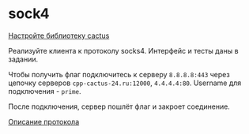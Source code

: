 # sock4

[Настройте библиотеку cactus](../docs/cactus.md)

Реализуйте клиента к протоколу socks4. Интерфейс и тесты даны в задании.

Чтобы получить флаг подключитесь к
серверу `8.8.8.8:443` через цепочку серверов `cpp-cactus-24.ru:12000`,
`4.4.4.4:80`. Username для подключения - `prime`.

После подключения, сервер пошлёт флаг и закроет соединение.

[Описание протокола](https://www.openssh.com/txt/socks4.protocol)
